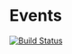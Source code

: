 # Events

[![Build Status](https://travis-ci.org/SimonDanisch/Events.jl.png)](https://travis-ci.org/SimonDanisch/Events.jl)
